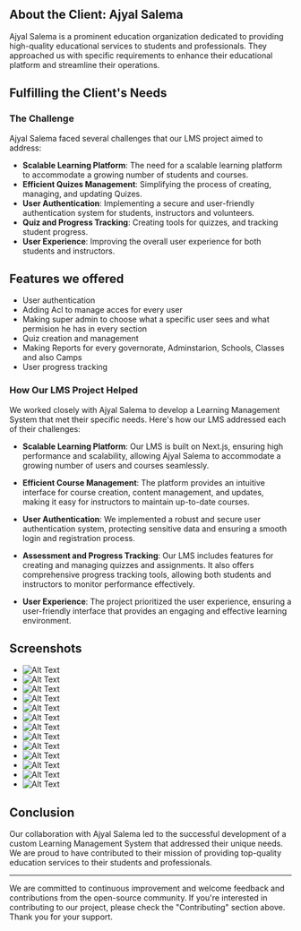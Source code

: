 ## About the Client: Ajyal Salema

Ajyal Salema is a prominent education organization dedicated to providing high-quality educational services to students and professionals. They approached us with specific requirements to enhance their educational platform and streamline their operations.

## Fulfilling the Client's Needs

### The Challenge

Ajyal Salema faced several challenges that our LMS project aimed to address:

- **Scalable Learning Platform**: The need for a scalable learning platform to accommodate a growing number of students and courses.
- **Efficient Quizes Management**: Simplifying the process of creating, managing, and updating Quizes.
- **User Authentication**: Implementing a secure and user-friendly authentication system for students, instructors and volunteers.
- **Quiz and Progress Tracking**: Creating tools for quizzes, and tracking student progress.
- **User Experience**: Improving the overall user experience for both students and instructors.

## Features we offered

- User authentication
- Adding Acl to manage acces for every user
- Making super admin to choose what a specific user sees and what permision he has in every section
- Quiz creation and management
- Making Reports for every governorate, Adminstarion, Schools, Classes and also Camps
- User progress tracking

### How Our LMS Project Helped

We worked closely with Ajyal Salema to develop a Learning Management System that met their specific needs. Here's how our LMS addressed each of their challenges:

- **Scalable Learning Platform**: Our LMS is built on Next.js, ensuring high performance and scalability, allowing Ajyal Salema to accommodate a growing number of users and courses seamlessly.

- **Efficient Course Management**: The platform provides an intuitive interface for course creation, content management, and updates, making it easy for instructors to maintain up-to-date courses.

- **User Authentication**: We implemented a robust and secure user authentication system, protecting sensitive data and ensuring a smooth login and registration process.

- **Assessment and Progress Tracking**: Our LMS includes features for creating and managing quizzes and assignments. It also offers comprehensive progress tracking tools, allowing both students and instructors to monitor performance effectively.

- **User Experience**: The project prioritized the user experience, ensuring a user-friendly interface that provides an engaging and effective learning environment.

## Screenshots

- ![Alt Text](public/Screenshots/Screenshot%202023-10-16%20041439.png)
- ![Alt Text](public/Screenshots/Screenshot%202023-10-16%20041642.png)
- ![Alt Text](public/Screenshots/Screenshot%202023-10-16%20041953.png)
- ![Alt Text](public/Screenshots/Screenshot%202023-10-16%20042028.png)
- ![Alt Text](public/Screenshots/Screenshot%202023-10-16%20042102.png)
- ![Alt Text](public/Screenshots/Screenshot%202023-10-16%20042330.png)
- ![Alt Text](public/Screenshots/Screenshot%202023-10-16%20042400.png)
- ![Alt Text](public/Screenshots/Screenshot%202023-10-16%20042422.png)
- ![Alt Text](public/Screenshots/Screenshot%202023-10-16%20042447.png)
- ![Alt Text](public/Screenshots/Screenshot%202023-10-16%20042615.png)
- ![Alt Text](public/Screenshots/Screenshot%202023-10-16%20042712.png)
- ![Alt Text](public/Screenshots/Screenshot%202023-10-16%20042750.png)
- ![Alt Text](public/Screenshots/Screenshot%202023-10-16%20042826.png)

## Conclusion

Our collaboration with Ajyal Salema led to the successful development of a custom Learning Management System that addressed their unique needs. We are proud to have contributed to their mission of providing top-quality education services to their students and professionals.

---

We are committed to continuous improvement and welcome feedback and contributions from the open-source community. If you're interested in contributing to our project, please check the "Contributing" section above. Thank you for your support.

